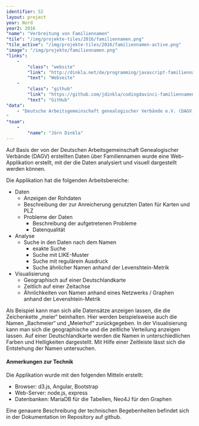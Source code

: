 ```yaml
---
identifier: 52
layout: project
year: Nord
year2: 2016
"name": "Verbreitung von Familiennamen"
"tile": "/img/projekte-tiles/2016/familiennamen.png"
"tile_active": "/img/projekte-tiles/2016/familiennamen-active.png"
"image": "/img/projekte/familiennamen.png"
"links":
    -
        "class": "website"
        "link": "http://dinkla.net/de/programming/javascript-familiennamen.html"
        "text": "Webseite"
    -
        "class": "github"
        "link": "https://github.com/jdinkla/codingdavinci-familiennamen"
        "text": "GitHub"
"data":
    - "Deutsche Arbeitsgemeinschaft genealogischer Verbände e.V. (DAGV)
"
"team":
    -
        "name": "Jörn Dinkla"
---
```

Auf Basis der von der Deutschen Arbeitsgemeinschaft Genealogischer Verbände (DAGV) erstellten Daten über Familiennamen wurde eine Web-Applikation erstellt, mit der die Daten analysiert und visuell dargestellt werden können.

Die Applikation hat die folgenden Arbeitsbereiche:

- Daten
    - Anzeigen der Rohdaten
    - Beschreibung der zur Anreicherung genutzten Daten für Karten und PLZ
    - Probleme der Daten
        - Beschreibung der aufgetretenen Probleme
        - Datenqualität
- Analyse
    - Suche in den Daten nach dem Namen
        - exakte Suche
        - Suche mit LIKE-Muster
        - Suche mit regulärem Ausdruck
        - Suche ähnlicher Namen anhand der Levenshtein-Metrik
- Visualisierung
    - Geographisch auf einer Deutschlandkarte
    - Zeitlich auf einer Zeitachse
    - Ähnlichkeiten von Namen anhand eines Netzwerks / Graphen anhand der Levenshtein-Metrik

Als Beispiel kann man sich alle Datensätze anzeigen lassen, die die Zeichenkette „meier“ beinhalten. Hier werden beispielsweise auch die Namen „Bachmeier“ und „Meierhof“ zurückgegeben.
In der Visualisierung kann man sich die geographische und die zeitliche Verteilung anzeigen lassen. Auf einer Deutschlandkarte werden die Namen in unterschiedlichen Farben und Helligkeiten dargestellt. Mit Hilfe einer Zeitleiste lässt sich die Entstehung der Namen untersuchen.

#### Anmerkungen zur Technik

Die Applikation wurde mit den folgenden Mitteln erstellt:

- Browser: d3.js, Angular, Bootstrap
- Web-Server: node.js, express
- Datenbanken: MariaDB für die Tabellen, Neo4J für den Graphen

Eine genauere Beschreibung der technischen Begebenheiten befindet sich in der Dokumentation im Repository auf github.
